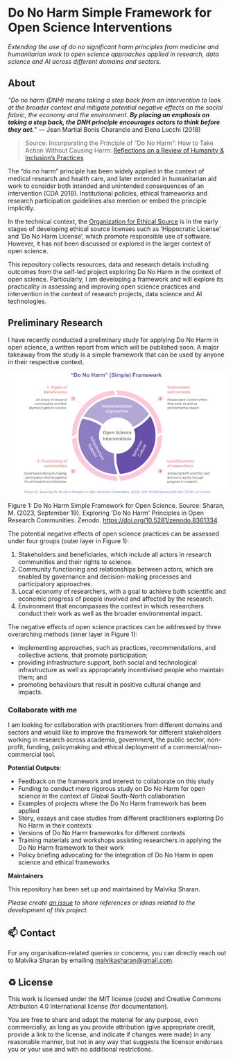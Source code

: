 # Do No Harm Simple Framework for Open Science Interventions

*Extending the use of do no significant harm principles from medicine and humanitarian work to open science approaches applied in research, data science and AI across different domains and sectors.*

## About

*"Do no harm (DNH) means taking a step back from an intervention to look at the broader context and mitigate potential negative effects on the social fabric, the economy and the environment. **By placing an emphasis on taking a step back, the DNH principle encourages actors to think before they act.***" — Jean Martial Bonis Charancle and Elena Lucchi (2018)
> Source: Incorporating the Principle of “Do No Harm”: How to Take Action Without Causing Harm: [Reflections on a Review of Humanity & Inclusion’s Practices](https://www.alnap.org/help-library/incorporating-the-principle-of-%E2%80%9Cdo-no-harm%E2%80%9D-how-to-take-action-without-causing-harm)

The “do no harm” principle has been widely applied in the context of medical research and health care, and later extended in humanitarian aid work to consider both intended and unintended consequences of an intervention (CDA 2018).  Institutional policies, ethical frameworks and research participation guidelines also mention or embed the principle implicitly. 

In the technical context, the [Organization for Ethical Source](https://ethicalsource.dev/licenses/) is in the early stages of developing ethical source licenses such as ‘Hippocratic License’ and ‘Do No Harm License’, which promote responsible use of software. 
However, it has not been discussed or explored in the larger context of open science.

This repository collects resources, data and research details including outcomes from the self-led project exploring Do No Harm in the context of open science. Particularly, I am developing a framework and will explore its practicality in assessing and improving open science practices and intervention in the context of research projects, data science and AI technologies. 

## Preliminary Research

I have recently conducted a preliminary study for applying Do No Harm in open science, a written report from which will be published soon.
A major takeaway from the study is a simple framework that can be used by anyone in their respective context.

![do-no-harm-framework-Sharan](./assets/do-no-harm-framework-Sharan.png)

Figure 1: Do No Harm Simple Framework for Open Science. Source: Sharan, M. (2023, September 19). Exploring 'Do No Harm' Principles in Open Research Communities. Zenodo. https://doi.org/10.5281/zenodo.8361334.

The potential negative effects of open science practices can be assessed under four groups (outer layer in Figure 1):
1. Stakeholders and beneficiaries, which include all actors in research communities and their rights to science.
1. Community functioning and relationships between actors, which are enabled by governance and decision-making processes and participatory approaches.
1. Local economy of researchers, with a goal to achieve both scientific and economic progress of people involved and affected by the research.
1. Environment that encompasses the context in which researchers conduct their work as well as the broader environmental impact.

The negative effects of open science practices can be addressed by three overarching methods (inner layer in Figure 1):
* implementing approaches, such as practices, recommendations, and collective actions, that promote participation; 
* providing infrastructure support, both social and technological infrastructure as well as appropriately incentivised people who maintain them; and
* promoting behaviours that result in positive cultural change and impacts.

### Collaborate with me

I am looking for collaboration with practitioners from different domains and sectors and would like to improve the framework for different stakeholders working in research across academia, government, the public sector, non-profit, funding, policymaking and ethical deployment of a commercial/non-commercial tool.

**Potential Outputs**: 
- Feedback on the framework and interest to collaborate on this study
- Funding to conduct more rigorous study on Do No Harm for open science in the context of Global South-North collaboration
- Examples of projects where the Do No Harm framework has been applied
- Story, essays and case studies from different practitioners exploring Do No Harm in their contexts
- Versions of Do No Harm frameworks for different contexts
- Training materials and workshops assisting researchers in applying the Do No Harm framework to their work
- Policy briefing advocating for the integration of Do No Harm in open science and ethical frameworks

**Maintainers**

This repository has been set up and maintained by Malvika Sharan.

*Please create [an issue](../../issues) to share references or ideas related to the development of this project.*

📫 Contact
---

For any organisation-related queries or concerns, you can directly reach out to Malvika Sharan by emailing [malvikasharan@gmail.com](mailto:malvikasharan@gmail.com).

♻️ License
---

This work is licensed under the MIT license (code) and Creative Commons Attribution 4.0 International license (for documentation).

You are free to share and adapt the material for any purpose, even commercially,
as long as you provide attribution (give appropriate credit, provide a link to the license,
and indicate if changes were made) in any reasonable manner, but not in any way that suggests the
licensor endorses you or your use and with no additional restrictions.

